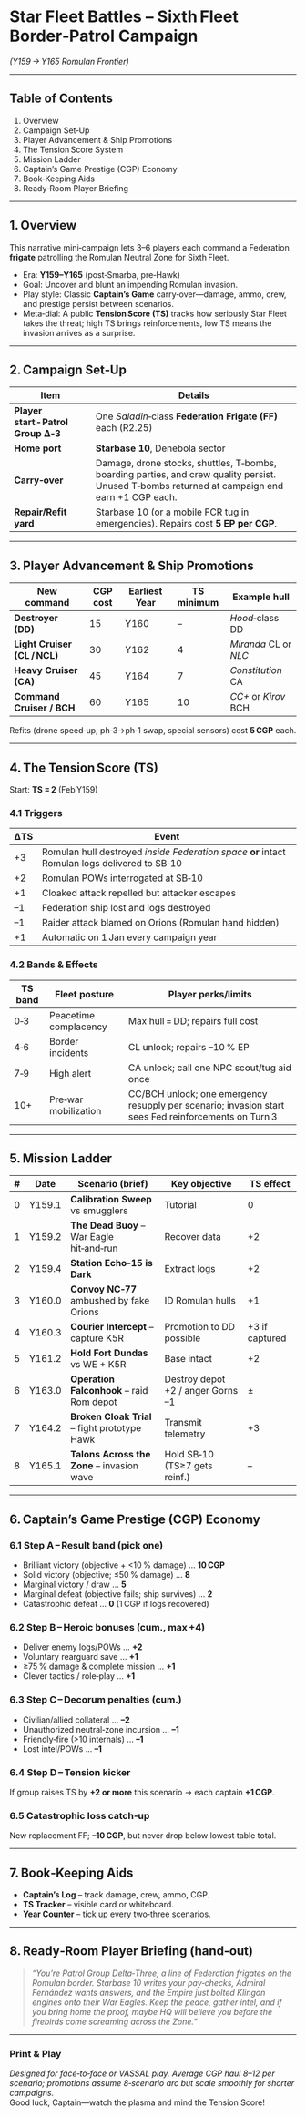 # Star Fleet Battles – Sixth Fleet Border‑Patrol Campaign  
*(Y159 → Y165 Romulan Frontier)*  

---

## Table of Contents  
1. Overview  
2. Campaign Set‑Up  
3. Player Advancement & Ship Promotions  
4. The Tension Score System  
5. Mission Ladder  
6. Captain’s Game Prestige (CGP) Economy  
7. Book‑Keeping Aids  
8. Ready‑Room Player Briefing  

---

## 1. Overview  
This narrative mini‑campaign lets 3–6 players each command a Federation **frigate** patrolling the Romulan Neutral Zone for Sixth Fleet.  
* Era: **Y159–Y165** (post‑Smarba, pre‑Hawk)  
* Goal: Uncover and blunt an impending Romulan invasion.  
* Play style: Classic **Captain’s Game** carry‑over—damage, ammo, crew, and prestige persist between scenarios.  
* Meta‑dial: A public **Tension Score (TS)** tracks how seriously Star Fleet takes the threat; high TS brings reinforcements, low TS means the invasion arrives as a surprise.

---

## 2. Campaign Set‑Up  
| Item | Details |  
|------|---------|  
| **Player start ‑ Patrol Group Δ‑3** | One *Saladin*‑class **Federation Frigate (FF)** each (R2.25) |  
| **Home port** | **Starbase 10**, Denebola sector |  
| **Carry‑over** | Damage, drone stocks, shuttles, T‑bombs, boarding parties, and crew quality persist. Unused T‑bombs returned at campaign end earn +1 CGP each. |  
| **Repair/Refit yard** | Starbase 10 (or a mobile FCR tug in emergencies). Repairs cost **5 EP per CGP**. |  

---

## 3. Player Advancement & Ship Promotions  

| New command | CGP cost | Earliest Year | TS minimum | Example hull |  
|-------------|----------|---------------|------------|--------------|  
| **Destroyer (DD)** | 15 | Y160 | – | *Hood*‑class DD |  
| **Light Cruiser (CL / NCL)** | 30 | Y162 | 4 | *Miranda* CL or *NLC* |  
| **Heavy Cruiser (CA)** | 45 | Y164 | 7 | *Constitution* CA |  
| **Command Cruiser / BCH** | 60 | Y165 | 10 | *CC+* or *Kirov* BCH |  

Refits (drone speed‑up, ph‑3→ph‑1 swap, special sensors) cost **5 CGP** each.  

---

## 4. The Tension Score (TS)  

Start: **TS = 2** (Feb Y159)  

### 4.1 Triggers  

| ΔTS | Event |  
|-----|-------|  
| +3 | Romulan hull destroyed *inside Federation space* **or** intact Romulan logs delivered to SB‑10 |  
| +2 | Romulan POWs interrogated at SB‑10 |  
| +1 | Cloaked attack repelled but attacker escapes |  
| –1 | Federation ship lost and logs destroyed |  
| –1 | Raider attack blamed on Orions (Romulan hand hidden) |  
| +1 | Automatic on 1 Jan every campaign year |  

### 4.2 Bands & Effects  

| TS band | Fleet posture | Player perks/limits |  
|---------|--------------|---------------------|  
| 0‑3 | Peacetime complacency | Max hull = DD; repairs full cost |  
| 4‑6 | Border incidents | CL unlock; repairs –10 % EP |  
| 7‑9 | High alert | CA unlock; call one NPC scout/tug aid once |  
| 10+ | Pre‑war mobilization | CC/BCH unlock; one emergency resupply per scenario; invasion start sees Fed reinforcements on Turn 3 |  

---

## 5. Mission Ladder  

| # | Date | Scenario (brief) | Key objective | TS effect |  
|---|------|------------------|---------------|-----------|  
| 0 | Y159.1 | **Calibration Sweep** vs smugglers | Tutorial | 0 |  
| 1 | Y159.2 | **The Dead Buoy** – War Eagle hit‑and‑run | Recover data | +2 |  
| 2 | Y159.4 | **Station Echo‑15 is Dark** | Extract logs | +2 |  
| 3 | Y160.0 | **Convoy NC‑77** ambushed by fake Orions | ID Romulan hulls | +1 |  
| 4 | Y160.3 | **Courier Intercept** – capture K5R | Promotion to DD possible | +3 if captured |  
| 5 | Y161.2 | **Hold Fort Dundas** vs WE + K5R | Base intact | +2 |  
| 6 | Y163.0 | **Operation Falconhook** – raid Rom depot | Destroy depot +2 / anger Gorns –1 | ± |  
| 7 | Y164.2 | **Broken Cloak Trial** – fight prototype Hawk | Transmit telemetry | +3 |  
| 8 | Y165.1 | **Talons Across the Zone** – invasion wave | Hold SB‑10 (TS≥7 gets reinf.) | – |  

---

## 6. Captain’s Game Prestige (CGP) Economy  

### 6.1 Step A – Result band (pick one)  
* Brilliant victory (objective + <10 % damage) … **10 CGP**  
* Solid victory (objective; ≤50 % damage) … **8**  
* Marginal victory / draw … **5**  
* Marginal defeat (objective fails; ship survives) … **2**  
* Catastrophic defeat … **0** (1 CGP if logs recovered)

### 6.2 Step B – Heroic bonuses (cum., max +4)  
* Deliver enemy logs/POWs … **+2**  
* Voluntary rearguard save … **+1**  
* ≥75 % damage & complete mission … **+1**  
* Clever tactics / role‑play … **+1**

### 6.3 Step C – Decorum penalties (cum.)  
* Civilian/allied collateral … **–2**  
* Unauthorized neutral‑zone incursion … **–1**  
* Friendly‑fire (>10 internals) … **–1**  
* Lost intel/POWs … **–1**

### 6.4 Step D – Tension kicker  
If group raises TS by **+2 or more** this scenario → each captain **+1 CGP**.

### 6.5 Catastrophic loss catch‑up  
New replacement FF; **–10 CGP**, but never drop below lowest table total.

---

## 7. Book‑Keeping Aids  

* **Captain’s Log** – track damage, crew, ammo, CGP.  
* **TS Tracker** – visible card or whiteboard.  
* **Year Counter** – tick up every two‑three scenarios.

---

## 8. Ready‑Room Player Briefing (hand‑out)  

> *“You’re Patrol Group Delta‑Three, a line of Federation frigates on the Romulan border. Starbase 10 writes your pay‑checks, Admiral Fernández wants answers, and the Empire just bolted Klingon engines onto their War Eagles. Keep the peace, gather intel, and if you bring home the proof, maybe HQ will believe you before the firebirds come screaming across the Zone.”*

---

### Print & Play  
*Designed for face‑to‑face or VASSAL play.  Average CGP haul 8–12 per scenario; promotions assume 8‑scenario arc but scale smoothly for shorter campaigns.*  
Good luck, Captain—watch the plasma and mind the Tension Score!
